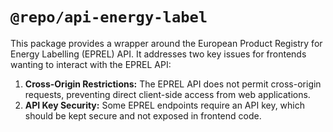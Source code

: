 # `@repo/api-energy-label`

This package provides a wrapper around the European Product Registry for Energy Labelling (EPREL) API. It addresses two key issues for frontends wanting to interact with the EPREL API:

1. **Cross-Origin Restrictions:** The EPREL API does not permit cross-origin requests, preventing direct client-side access from web applications.
2. **API Key Security:** Some EPREL endpoints require an API key, which should be kept secure and not exposed in frontend code.